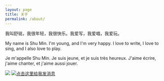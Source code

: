 ```yaml
---
layout: page
title: 关于
permalink: /about/
---
```

<div class="mt50"></div>

我叫舒铭，我很年轻，我很快乐。我爱写，我爱唱，我爱玩。

My name is Shu Min. I'm young, and I'm very happy. I love to write, I love to sing, and I also love to play.

Je m'appelle Shu Min. Je suis jeune, et je suis très heureux. J'aime écrire, j'aime chanter, et j'aime aussi jouer.


<img src="http://qqshow-user.tencent.com/2280999235/10/00/00.gif" temp_src="http://qqshow-user.tencent.com/2280999235/10/00/00.gif" />
<a target=blank href=tencent://message/?uin=2280999235&Site=www.woyouli.com&Menu=yes><img border="0" SRC=http://wpa.qq.com/pa?p=1:2280999235:7 alt="点击这里给我发消息"></a>